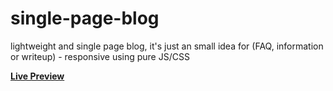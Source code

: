 # single-page-blog
lightweight and single page blog, it's just an small idea for (FAQ, information or writeup) - responsive using pure JS/CSS

__[Live Preview](https://rawgit.com/BISOON/single-page-blog/master/index.html)__
